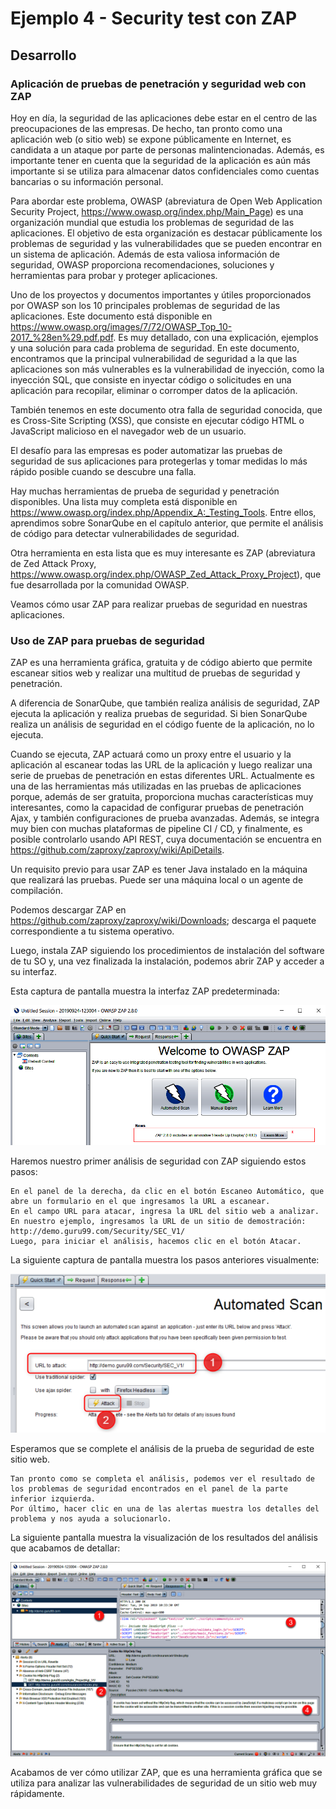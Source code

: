 # Ejemplo 4 - Security test con ZAP

## Desarrollo

### Aplicación de pruebas de penetración y seguridad web con ZAP

Hoy en día, la seguridad de las aplicaciones debe estar en el centro de las preocupaciones de las empresas. De hecho,
tan pronto como una aplicación web (o sitio web) se expone públicamente en Internet, es candidata a un ataque por parte
de personas malintencionadas. Además, es importante tener en cuenta que la seguridad de la aplicación es aún más
importante si se utiliza para almacenar datos confidenciales como cuentas bancarias o su información personal.

Para abordar este problema, OWASP (abreviatura de Open Web Application Security
Project, https://www.owasp.org/index.php/Main_Page) es una organización mundial que estudia los problemas de seguridad
de las aplicaciones. El objetivo de esta organización es destacar públicamente los problemas de seguridad y las
vulnerabilidades que se pueden encontrar en un sistema de aplicación. Además de esta valiosa información de seguridad,
OWASP proporciona recomendaciones, soluciones y herramientas para probar y proteger aplicaciones.

Uno de los proyectos y documentos importantes y útiles proporcionados por OWASP son los 10 principales problemas de
seguridad de las aplicaciones. Este documento está disponible
en https://www.owasp.org/images/7/72/OWASP_Top_10-2017_%28en%29.pdf.pdf. Es muy detallado, con una explicación, ejemplos
y una solución para cada problema de seguridad. En este documento, encontramos que la principal vulnerabilidad de
seguridad a la que las aplicaciones son más vulnerables es la vulnerabilidad de inyección, como la inyección SQL, que
consiste en inyectar código o solicitudes en una aplicación para recopilar, eliminar o corromper datos de la aplicación.

También tenemos en este documento otra falla de seguridad conocida, que es Cross-Site Scripting (XSS), que consiste en
ejecutar código HTML o JavaScript malicioso en el navegador web de un usuario.

El desafío para las empresas es poder automatizar las pruebas de seguridad de sus aplicaciones para protegerlas y tomar
medidas lo más rápido posible cuando se descubre una falla.

Hay muchas herramientas de prueba de seguridad y penetración disponibles. Una lista muy completa está disponible
en https://www.owasp.org/index.php/Appendix_A:_Testing_Tools. Entre ellos, aprendimos sobre SonarQube en el capítulo
anterior, que permite el análisis de código para detectar vulnerabilidades de seguridad.

Otra herramienta en esta lista que es muy interesante es ZAP (abreviatura de Zed Attack
Proxy, https://www.owasp.org/index.php/OWASP_Zed_Attack_Proxy_Project), que fue desarrollada por la comunidad OWASP.

Veamos cómo usar ZAP para realizar pruebas de seguridad en nuestras aplicaciones.

### Uso de ZAP para pruebas de seguridad

ZAP es una herramienta gráfica, gratuita y de código abierto que permite escanear sitios web y realizar una multitud de
pruebas de seguridad y penetración.

A diferencia de SonarQube, que también realiza análisis de seguridad, ZAP ejecuta la aplicación y realiza pruebas de
seguridad. Si bien SonarQube realiza un análisis de seguridad en el código fuente de la aplicación, no lo ejecuta.

Cuando se ejecuta, ZAP actuará como un proxy entre el usuario y la aplicación al escanear todas las URL de la aplicación
y luego realizar una serie de pruebas de penetración en estas diferentes URL. Actualmente es una de las herramientas más
utilizadas en las pruebas de aplicaciones porque, además de ser gratuita, proporciona muchas características muy
interesantes, como la capacidad de configurar pruebas de penetración Ajax, y también configuraciones de prueba
avanzadas. Además, se integra muy bien con muchas plataformas de pipeline CI / CD, y finalmente, es posible controlarlo
usando API REST, cuya documentación se encuentra en https://github.com/zaproxy/zaproxy/wiki/ApiDetails.

Un requisito previo para usar ZAP es tener Java instalado en la máquina que realizará las pruebas. Puede ser una máquina
local o un agente de compilación.

Podemos descargar ZAP en https://github.com/zaproxy/zaproxy/wiki/Downloads; descarga el paquete correspondiente a tu
sistema operativo.

Luego, instala ZAP siguiendo los procedimientos de instalación del software de tu SO y, una vez finalizada la
instalación, podemos abrir ZAP y acceder a su interfaz.

Esta captura de pantalla muestra la interfaz ZAP predeterminada:

![img.png](img.png)

Haremos nuestro primer análisis de seguridad con ZAP siguiendo estos pasos:

    En el panel de la derecha, da clic en el botón Escaneo Automático, que abre un formulario en el que ingresamos la URL a escanear.
    En el campo URL para atacar, ingresa la URL del sitio web a analizar. En nuestro ejemplo, ingresamos la URL de un sitio de demostración: http://demo.guru99.com/Security/SEC_V1/
    Luego, para iniciar el análisis, hacemos clic en el botón Atacar.

La siguiente captura de pantalla muestra los pasos anteriores visualmente:

![img_1.png](img_1.png)

Esperamos que se complete el análisis de la prueba de seguridad de este sitio web.

    Tan pronto como se completa el análisis, podemos ver el resultado de los problemas de seguridad encontrados en el panel de la parte inferior izquierda.
    Por último, hacer clic en una de las alertas muestra los detalles del problema y nos ayuda a solucionarlo.

La siguiente pantalla muestra la visualización de los resultados del análisis que acabamos de detallar:

![img_2.png](img_2.png)

Acabamos de ver cómo utilizar ZAP, que es una herramienta gráfica que se utiliza para analizar las vulnerabilidades de
seguridad de un sitio web muy rápidamente.
